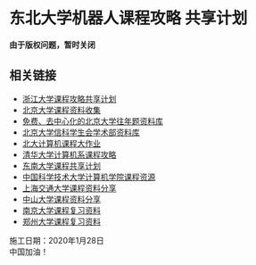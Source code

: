 # 东北大学机器人课程攻略 共享计划

**由于版权问题，暂时关闭**
<!--[![GitHub repo size](https://img.shields.io/github/repo-size/mywisdomfly/NEU-RSE-Courses?label=%E9%A1%B9%E7%9B%AE%E6%80%BB%E5%A4%A7%E5%B0%8F)](https://github.com/mywisdomfly/NEU-RSE-Courses/)
## 前言

**知识本应该是大家公有的财富，知识因分享而变得有价值。**  
**本项目成立于抗击疫情之时，希望能够对大家在家自学有所帮助**
受到学院要成立资料共享角与[浙江大学的课程攻略](https://github.com/QSCTech/zju-icicles)的启发，我作为老油条(狗头.jpg)，希望能为后来者们搭建一个更好的路。  

正如浙大课程攻略中所说的，有些是需要在网上搜索的电子书，每次见到一门新课程，Google 一下教材名称，有的可以立即找到，有的却是要花费许多眼力；有些是历年试卷或者 A4 纸，前人精心收集制作，抱着能对他人有用的想法公开，却需要在各个群或者从学长手中代代相传；有些是上完一门课才恍然领悟的技巧，原来这门课重点如此，当初本可以更轻松地完成得更好······  
我也曾很努力地收集各种课程资料，但到最后，某些重要信息的得到却往往依然是纯属偶然。这种状态时常令我感到后怕与不安。我也曾在课程结束后终于有了些许方法与总结，但这些想法无处诉说，最终只能把花费时间与精力才换来的经验耗散在了漫漫的遗忘之中。

每每偶得学长的资料，便如获珍宝，每每考试结束之后，自己的总结与心血便如同敝履一般被丢弃。

我们希望能够将这些隐晦的、不确定的、口口相传的资料和经验，变为公开的、易于获取的和大家能够共同完善、积累的共享资料。

我们希望只要是**前人走过的弯路，后人就不必再走。** 大家的精力与时间应该浪费在那些值得你浪费的地方。

## 食用说明

[目录索引请访问 https://mywisdomfly.github.io/NEU-RSE-Courses/](https://mywisdomfly.github.io/NEU-RSE-Courses/)  

[Github地址 https://github.com/mywisdomfly/NEU-RSE-Courses/](https://github.com/mywisdomfly/NEU-RSE-Courses/)   

很无奈，由于Gitee的大小限制，我不得不将平台迁移到Github上，gitee仅保留目录
期待有一天东大也有自己的专用git  

想要下载全部文件，可以将整个Git下载下来，进入Github页面，选择`克隆/下载`->`下载zip`即可。  
也可直接使用git进行同步

```bash
git clone https://github.com/mywisdomfly/NEU-RSE-Courses
```

```
使用 Ctrl+F 进行页面内搜索
```

[Gitee目录索引](http://wisfly.gitee.io/neu-rse-courses/)

[Gitee地址](https://gitee.com/wisfly/NEU-RSE-Courses)


进入相应的文件夹下，点击想要下载的文件，然后选择download

若要下载单个**文件夹**，复制该文件夹的网址，粘贴入[**DownGit 国内版**](http://zhoudaxiaa.gitee.io/downgit/#/home)
或者[**DownGit**](https://minhaskamal.github.io/DownGit/#/home)中，选择download即可。

## 贡献
**强烈欢迎各位补充贡献**

**感谢初期提供的大量文件的赵鹏飞学长！**

说不定你的作业或者思路或者小tip就成了学弟学妹瞻仰的模板，就成了大家心中的大神(狗头.jpg)。

Issue、PR、纠错、资料、选课/考试攻略，完全欢迎！

提交 PR：Fork 本项目，然后在 GitHub 网页端点击 Upload File 上传文件，发起 PR 即可。留意一下项目的文件组织喔。

或者也可以直接附加在 Issue 中，由维护者进行添加。


可以直接将本Git同步下来更新  
也可以采用在Github Web端直接上传的方式，具体操作如下：

1. 首先Fork本项目

2. 上传文件到已有文件夹：打开对应文件夹，点击绿色Download按钮旁的upload，上传你的文件。

3. 上传文件到新文件夹：打开任意文件夹，点击绿色Download按钮旁的upload，**把浏览器地址栏中文件夹名称改为你想要新建的文件夹名称**，然后回车，上传你的文件。

## 版权
本项目初期内容遵守[CC-BY-NC-SA：署名-非商业性使用-相同方式共享](https://creativecommons.org/licenses/by-nc-sa/4.0/deed.zh) 协议

**资料仅供参考，请自己判断其适用性。**

其他部分的他人提交内容版权归属于其各自的作者，部分资料来自网络，相关权利由原作者所有。    -->

## 相关链接
- [浙江大学课程攻略共享计划](https://github.com/QSCTech/zju-icicles)
- [北京大学课程资料收集](https://github.com/lib-pku/libpku)
- [免费、去中心化的北京大学往年题资料库](https://github.com/martinwu42/project-hover)
- [北京大学信科学生会学术部资料库](https://github.com/EECS-PKU-XSB/Shared-learning-materials)
- [北大计算机课程大作业](https://github.com/tongtzeho/PKUCourse)
- [清华大学计算机系课程攻略](https://github.com/PKUanonym/REKCARC-TSC-UHT)
- [东南大学课程共享计划](https://github.com/zjdx1998/seucourseshare)
- [中国科学技术大学计算机学院课程资源](https://github.com/USTC-Resource/USTC-Course)
- [上海交通大学课程资料分享](https://github.com/CoolPhilChen/SJTU-Courses/)
- [中山大学课程资料分享](https://github.com/sysuexam/SYSU-Exam)
- [南京大学课程复习资料](https://github.com/idealclover/NJU-Review-Materials)
- [郑州大学课程复习资料](https://github.com/CooperNiu/ZZU-Courses-Resource)

  
施工日期：2020年1月28日  
中国加油！
